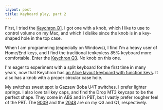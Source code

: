 ```yaml
---
layout: post
title: Keyboard play, part 2
---
```


First, I tried the [Keychron Q1](https://www.keychron.com/products/keychron-q1). I got one with a knob, which I like to use to control volume on my Mac, and which I dislike since the knob is in a key-shaped hole in the top case.

When I am programming (especially on Windows), I find I'm a heavy user of Home/End keys, and I find the traditional tenkeyless 85% keyboard more comfortable. Enter the [Keychron Q3](https://www.keychron.com/products/keychron-q3-qmk-custom-mechanical-keyboard). No knob on this one.

I'm eager to experiment with a split keyboard for the first time in many years, now that Keychron has [an Alice layout keyboard with function keys](https://www.keychron.com/pages/keychron-q10-customizable-mechanical-keyboard). It also has a knob with a proper circular case hole.

My switches sweet spot is Gazzew Boba U4T switches. I prefer lighter springs. I also love tall key caps, and find the Drop MT3 keycaps to be the perfect shape. They come in ABS and in PBT, but I vastly prefer rougher feel of the PBT. The [9009](https://drop.com/buy/mt3-9009-pbt-keycap-set?defaultSelectionIds=968777) and the [2048](https://drop.com/buy/drop-biip-mt3-extended-custom-keycap-set?defaultSelectionIds=969821) are on my Q3 and Q1, respectively.
